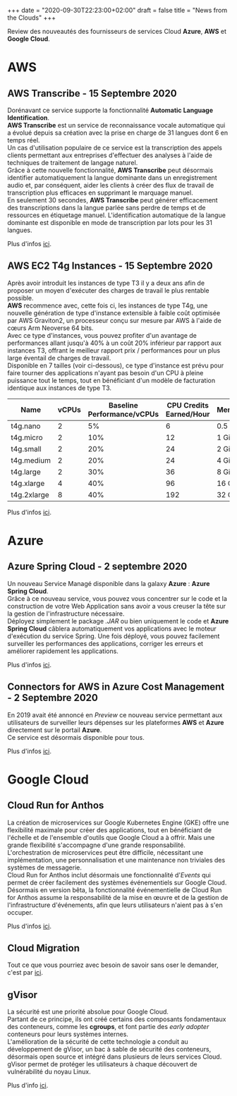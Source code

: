 +++
date = "2020-09-30T22:23:00+02:00"
draft = false
title = "News from the Clouds"
+++

Review des nouveautés des fournisseurs de services Cloud **Azure**, **AWS** et **Google Cloud**.

# AWS
## AWS Transcribe - 15 Septembre 2020
Dorénavant ce service supporte la fonctionnalité **Automatic Language Identification**.  
**AWS Transcribe** est un service de reconnaissance vocale automatique qui a évolué depuis sa création avec la prise en charge de 31 langues dont 6 en temps réel.  
Un cas d'utilisation populaire de ce service est la transcription des appels clients permettant aux entreprises d'effectuer des analyses à l'aide de techniques de traitement de langage naturel.  
Grâce à cette nouvelle fonctionnalité, **AWS Transcribe** peut désormais identifier automatiquement la langue dominante dans un enregistrement audio et, par conséquent, aider les clients à créer des flux de travail de transcription plus efficaces en supprimant le marquage manuel.  
En seulement 30 secondes, **AWS Transcribe** peut générer efficacement des transcriptions dans la langue parlée sans perdre de temps et de ressources en étiquetage manuel. L'identification automatique de la langue dominante est disponible en mode de transcription par lots pour les 31 langues.

Plus d'infos [ici](https://aws.amazon.com/fr/blogs/aws/amazon-transcribe-now-supports-automatic-language-identification/?utm_source=feedburner&utm_medium=feed&utm_campaign=Feed%3A+AmazonWebServicesBlog+%28Amazon+Web+Services+Blog%29).

## AWS EC2 T4g Instances - 15 Septembre 2020
Après avoir introduit les instances de type T3 il y a deux ans afin de proposer un moyen d'exécuter des charges de travail le plus rentable possible.  
**AWS** recommence avec, cette fois ci, les instances de type T4g, une nouvelle génération de type d'instance extensible à faible coût optimisée par AWS Graviton2, un processeur conçu sur mesure par AWS à l'aide de cœurs Arm Neoverse 64 bits.  
Avec ce type d'instances, vous pouvez profiter d'un avantage de performances allant jusqu'à 40% à un coût 20% inférieur par rapport aux instances T3, offrant le meilleur rapport prix / performances pour un plus large éventail de charges de travail.  
Disponible en 7 tailles (voir ci-dessous), ce type d'instance est prévu pour faire tourner des applications n'ayant pas besoin d'un CPU à pleine puissance tout le temps, tout en bénéficiant d'un modèle de facturation identique aux instances de type T3.  

| Name | vCPUs | Baseline Performance/vCPUs | CPU Credits Earned/Hour | Memory |
| ---- | ----- | -------------------------- | ----------------------- | ------ |
| t4g.nano | 2 | 5% | 6 | 0.5 GiB |
| t4g.micro | 2 | 10% | 12 | 1 GiB |
| t4g.small	| 2	| 20% | 24 | 2 GiB |
| t4g.medium | 2 | 20% | 24 | 4 GiB |
| t4g.large	| 2 | 30%	| 36 | 8 GiB |
| t4g.xlarge | 4 |40% | 96 |16 GiB |
| t4g.2xlarge | 8 | 40% | 192 | 32 GiB |
 
Plus d'infos [ici](https://aws.amazon.com/fr/blogs/aws/new-t4g-instances-burstable-performance-powered-by-aws-graviton2/?utm_source=feedburner&utm_medium=feed&utm_campaign=Feed%3A+AmazonWebServicesBlog+%28Amazon+Web+Services+Blog%29).

# Azure
## Azure Spring Cloud - 2 septembre 2020
Un nouveau Service Managé disponible dans la galaxy **Azure** : **Azure Spring Cloud**.  
Grâce à ce nouveau service, vous pouvez vous concentrer sur le code et la construction de votre Web Application sans avoir a vous creuser la tête sur la gestion de l'infrastructure nécessaire.  
Déployez simplement le package *.JAR* ou bien uniquement le code et **Azure Spring Cloud** câblera automatiquement vos applications avec le moteur d'exécution du service Spring. Une fois déployé, vous pouvez facilement surveiller les performances des applications, corriger les erreurs et améliorer rapidement les applications.

Plus d'infos [ici](https://azure.microsoft.com/fr-fr/blog/azure-spring-cloud-a-fully-managed-service-for-spring-boot-apps-is-now-generally-available/).

## Connectors for AWS in Azure Cost Management - 2 Septembre 2020
En 2019 avait été annoncé en *Preview* ce nouveau service permettant aux utilisateurs de surveiller leurs dépenses sur les plateformes **AWS** et **Azure** directement sur le portail **Azure**.  
Ce service est désormais disponible pour tous.

Plus d'infos [ici](https://azure.microsoft.com/fr-fr/blog/connector-for-aws-in-azure-cost-management-billing-is-now-generally-available/).

# Google Cloud
## Cloud Run for Anthos
La création de microservices sur Google Kubernetes Engine (GKE) offre une flexibilité maximale pour créer des applications, tout en bénéficiant de l'échelle et de l'ensemble d'outils que Google Cloud a à offrir. Mais une grande flexibilité s'accompagne d'une grande responsabilité. L'orchestration de microservices peut être difficile, nécessitant une implémentation, une personnalisation et une maintenance non triviales des systèmes de messagerie.  
Cloud Run for Anthos inclut désormais une fonctionnalité d'*Events* qui permet de créer facilement des systèmes événementiels sur Google Cloud. Désormais en version bêta, la fonctionnalité événementielle de Cloud Run for Anthos assume la responsabilité de la mise en œuvre et de la gestion de l'infrastructure d'événements, afin que leurs utilisateurs n'aient pas à s'en occuper.  

Plus d'infos [ici](https://cloud.google.com/blog/products/serverless/cloud-run-for-anthos-adds-events).

## Cloud Migration
Tout ce que vous pourriez avec besoin de savoir sans oser le demander, c'est par [ici](https://cloud.google.com/blog/products/cloud-migration/guide-to-all-google-cloud-migration-guides).

## gVisor
La sécurité est une priorité absolue pour Google Cloud.  
Partant de ce principe, ils ont créé certains des composants fondamentaux des conteneurs, comme les **cgroups**, et font partie des *early adopter* conteneurs pour leurs systèmes internes.  
L'amélioration de la sécurité de cette technologie a conduit au développement de gVisor, un bac à sable de sécurité des conteneurs, désormais open source et intégré dans plusieurs de leurs services Cloud.  
gVisor permet de protéger les utilisateurs à chaque découvert de vulnérabilité du noyau Linux.

Plus d'info [ici](https://cloud.google.com/blog/products/containers-kubernetes/how-gvisor-protects-google-cloud-services-from-cve-2020-14386).


